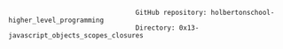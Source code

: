                                     GitHub repository: holbertonschool-higher_level_programming
                                    Directory: 0x13-javascript_objects_scopes_closures